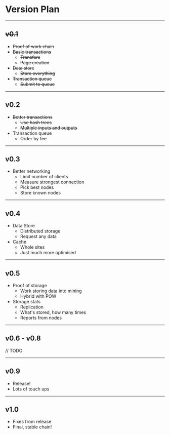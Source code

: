 
# Version Plan
---------------------

## ~~v0.1~~
- ~~Proof of work chain~~
- ~~Basic transactions~~
    - ~~Transfers~~
    - ~~Page creation~~
- ~~Data store~~
    - ~~Store everything~~
- ~~Transaction queue~~
    - ~~Submit to queue~~

---------------------

## v0.2
- ~~Better transactions~~
    - ~~Use hash trees~~
    - ~~Multiple inputs and outputs~~
- Transaction queue
    - Order by fee

---------------------

## v0.3
- Better networking
    - Limit number of clients
    - Measure strongest connection
    - Pick best nodes
    - Store known nodes

---------------------

## v0.4
- Data Store
    - Distributed storage
    - Request any data
- Cache
    - Whole sites
    - Just much more optimised

---------------------

## v0.5
- Proof of storage
    - Work storing data into mining
    - Hybrid with POW
- Storage stats
    - Replication
    - What's stored, how many times
    - Reports from nodes

---------------------

## v0.6 - v0.8
// TODO

---------------------

## v0.9
- Release!
- Lots of touch ups

---------------------

## v1.0
- Fixes from release
- Final, stable chain!

